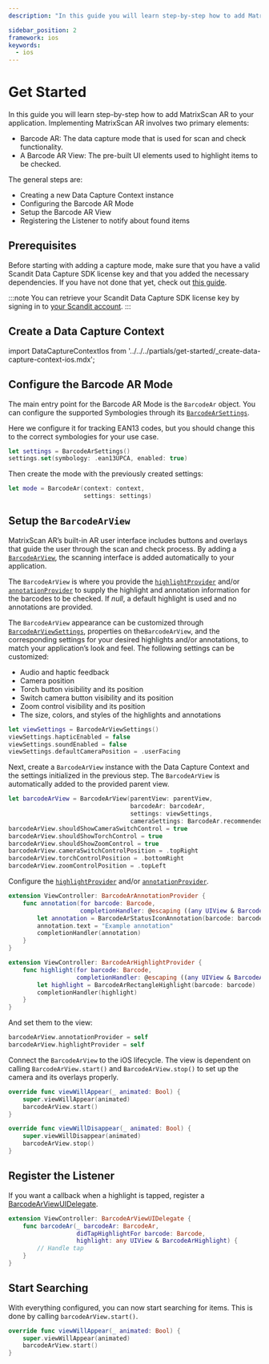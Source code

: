 ```yaml
---
description: "In this guide you will learn step-by-step how to add MatrixScan AR to your application. Implementing MatrixScan AR involves two primary elements:                                                                              "

sidebar_position: 2
framework: ios
keywords:
  - ios
---
```


# Get Started

In this guide you will learn step-by-step how to add MatrixScan AR to your application. Implementing MatrixScan AR involves two primary elements:

- Barcode AR: The data capture mode that is used for scan and check functionality.
- A Barcode AR View: The pre-built UI elements used to highlight items to be checked.

The general steps are:

- Creating a new Data Capture Context instance
- Configuring the Barcode AR Mode
- Setup the Barcode AR View
- Registering the Listener to notify about found items

## Prerequisites

Before starting with adding a capture mode, make sure that you have a valid Scandit Data Capture SDK license key and that you added the necessary dependencies. If you have not done that yet, check out [this guide](../add-sdk.md).

:::note
You can retrieve your Scandit Data Capture SDK license key by signing in to [your Scandit account](https://ssl.scandit.com/dashboard/sign-in).
:::

## Create a Data Capture Context

import DataCaptureContextIos from '../../../partials/get-started/_create-data-capture-context-ios.mdx';

<DataCaptureContextIos/>

## Configure the Barcode AR Mode

The main entry point for the Barcode AR Mode is the `BarcodeAr` object. You can configure the supported Symbologies through its [`BarcodeArSettings`](https://docs.scandit.com/7.6/data-capture-sdk/ios/barcode-capture/api/barcode-ar-settings.html).

Here we configure it for tracking EAN13 codes, but you should change this to the correct symbologies for your use case.

```swift
let settings = BarcodeArSettings()
settings.set(symbology: .ean13UPCA, enabled: true)
```

Then create the mode with the previously created settings:

```swift
let mode = BarcodeAr(context: context,
                     settings: settings)
```

## Setup the `BarcodeArView`

MatrixScan AR’s built-in AR user interface includes buttons and overlays that guide the user through the scan and check process. By adding a [`BarcodeArView`](https://docs.scandit.com/7.6/data-capture-sdk/ios/barcode-capture/api/ui/barcode-ar-view.html#class-scandit.datacapture.barcode.ar.ui.BarcodeArView), the scanning interface is added automatically to your application.

The `BarcodeArView` is where you provide the [`highlightProvider`](https://docs.scandit.com/7.6/data-capture-sdk/ios/barcode-capture/api/ui/barcode-ar-view.html#property-scandit.datacapture.barcode.ar.ui.BarcodeArView.HighlightProvider) and/or [`annotationProvider`](https://docs.scandit.com/7.6/data-capture-sdk/ios/barcode-capture/api/ui/barcode-ar-view.html#property-scandit.datacapture.barcode.ar.ui.BarcodeArView.AnnotationProvider) to supply the highlight and annotation information for the barcodes to be checked. If *null*, a default highlight is used and no annotations are provided.

The `BarcodeArView` appearance can be customized through [`BarcodeArViewSettings`](https://docs.scandit.com/7.6/data-capture-sdk/ios/barcode-capture/api/ui/barcode-ar-view-settings.html#class-scandit.datacapture.barcode.ar.ui.BarcodeArViewSettings), properties on the`BarcodeArView`, and the corresponding settings for your desired highlights and/or annotations, to match your application’s look and feel. The following settings can be customized:

* Audio and haptic feedback
* Camera position
* Torch button visibility and its position
* Switch camera button visibility and its position
* Zoom control visibility and its position
* The size, colors, and styles of the highlights and annotations

```swift
let viewSettings = BarcodeArViewSettings()
viewSettings.hapticEnabled = false
viewSettings.soundEnabled = false
viewSettings.defaultCameraPosition = .userFacing
```

Next, create a `BarcodeArView` instance with the Data Capture Context and the settings initialized in the previous step. The `BarcodeArView` is automatically added to the provided parent view.

```swift
let barcodeArView = BarcodeArView(parentView: parentView,
                                  barcodeAr: barcodeAr,
                                  settings: viewSettings,
                                  cameraSettings: BarcodeAr.recommendedCameraSettings)
barcodeArView.shouldShowCameraSwitchControl = true
barcodeArView.shouldShowTorchControl = true
barcodeArView.shouldShowZoomControl = true
barcodeArView.cameraSwitchControlPosition = .topRight
barcodeArView.torchControlPosition = .bottomRight
barcodeArView.zoomControlPosition = .topLeft
```

Configure the [`highlightProvider`](https://docs.scandit.com/7.6/data-capture-sdk/ios/barcode-capture/api/ui/barcode-ar-view.html#property-scandit.datacapture.barcode.ar.ui.BarcodeArView.HighlightProvider) and/or [`annotationProvider`](https://docs.scandit.com/7.6/data-capture-sdk/ios/barcode-capture/api/ui/barcode-ar-view.html#property-scandit.datacapture.barcode.ar.ui.BarcodeArView.AnnotationProvider).

```swift
extension ViewController: BarcodeArAnnotationProvider {
    func annotation(for barcode: Barcode,
                    completionHandler: @escaping ((any UIView & BarcodeArAnnotation)?) -> Void) {
        let annotation = BarcodeArStatusIconAnnotation(barcode: barcode)
        annotation.text = "Example annotation"
        completionHandler(annotation)
    }
}

extension ViewController: BarcodeArHighlightProvider {
    func highlight(for barcode: Barcode,
                   completionHandler: @escaping ((any UIView & BarcodeArHighlight)?) -> Void) {
        let highlight = BarcodeArRectangleHighlight(barcode: barcode)
        completionHandler(highlight)
    }
}
```

And set them to the view:

```swift
barcodeArView.annotationProvider = self
barcodeArView.highlightProvider = self
```

Connect the `BarcodeArView` to the iOS lifecycle. The view is dependent on calling `BarcodeArView.start()` and `BarcodeArView.stop()` to set up the camera and its overlays properly.

```swift
override func viewWillAppear(_ animated: Bool) {
    super.viewWillAppear(animated)
    barcodeArView.start()
}

override func viewWillDisappear(_ animated: Bool) {
    super.viewWillDisappear(animated)
    barcodeArView.stop()
}
```

## Register the Listener

If you want a callback when a highlight is tapped, register a [BarcodeArViewUIDelegate](https://docs.scandit.com/7.6/data-capture-sdk/ios/barcode-capture/api/ui/barcode-ar-view.html#interface-scandit.datacapture.barcode.ar.ui.IBarcodeArViewUiListener).

```swift
extension ViewController: BarcodeArViewUIDelegate {
    func barcodeAr(_ barcodeAr: BarcodeAr,
                   didTapHighlightFor barcode: Barcode,
                   highlight: any UIView & BarcodeArHighlight) {
        // Handle tap
    }
}
```

## Start Searching

With everything configured, you can now start searching for items. This is done by calling `barcodeArView.start()`.

```swift
override func viewWillAppear(_ animated: Bool) {
    super.viewWillAppear(animated)
    barcodeArView.start()
}
```
